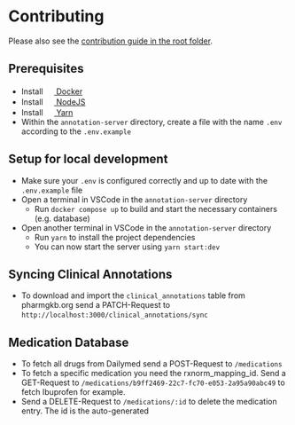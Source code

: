 # Contributing

Please also see the [contribution guide in the root folder](../CONTRIBUTING.md).

## Prerequisites

- Install [<img src="https://user-images.githubusercontent.com/58258541/143049489-668aea70-bb2c-420d-b3e8-e0edc42a4e92.png" width="16" height="16"> Docker](https://docs.docker.com/get-docker/)
- Install [<img src="https://user-images.githubusercontent.com/58258541/143050266-4a2030d1-c319-447d-812b-2ad8a4020d48.png" width="16" height="16"> NodeJS](https://nodejs.org)
- Install [<img src="https://user-images.githubusercontent.com/58258541/143050227-b374b1f7-e28e-4b90-b7f0-b9112521d3b1.png" width="16" height="16"> Yarn](https://yarnpkg.com/)
- Within the `annotation-server` directory, create a file with the name `.env` according to the `.env.example`

## Setup for local development

- Make sure your `.env` is configured correctly and up to date with the `.env.example` file
- Open a terminal in VSCode in the `annotation-server` directory
  - Run `docker compose up` to build and start the necessary containers (e.g. database)
- Open another terminal in VSCode in the `annotation-server` directory
  - Run `yarn` to install the project dependencies
  - You can now start the server using `yarn start:dev`

## Syncing Clinical Annotations

- To download and import the `clinical_annotations` table from pharmgkb.org send a PATCH-Request to `http://localhost:3000/clinical_annotations/sync`

## Medication Database

- To fetch all drugs from Dailymed send a POST-Request to `/medications`
- To fetch a specific medication you need the rxnorm_mapping_id. Send a GET-Request to `/medications/b9ff2469-22c7-fc70-e053-2a95a90abc49` to fetch Ibuprofen for example.
- Send a DELETE-Request to `/medications/:id` to delete the medication entry. The id is the auto-generated